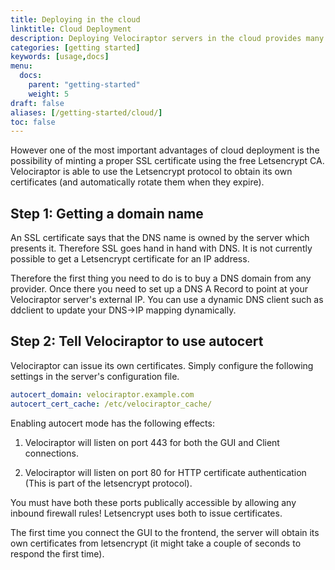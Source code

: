 ```yaml
---
title: Deploying in the cloud
linktitle: Cloud Deployment
description: Deploying Velociraptor servers in the cloud provides many advantages, including easy of use, fast bandwidth and flexibility to scale as needed.
categories: [getting started]
keywords: [usage,docs]
menu:
  docs:
    parent: "getting-started"
    weight: 5
draft: false
aliases: [/getting-started/cloud/]
toc: false
---
```


However one of the most important advantages of cloud deployment is
the possibility of minting a proper SSL certificate using the free
Letsencrypt CA. Velociraptor is able to use the Letsencrypt protocol
to obtain its own certificates (and automatically rotate them when
they expire).

## Step 1: Getting a domain name

An SSL certificate says that the DNS name is owned by the server which
presents it. Therefore SSL goes hand in hand with DNS. It is not
currently possible to get a Letsencrypt certificate for an IP address.

Therefore the first thing you need to do is to buy a DNS domain from
any provider. Once there you need to set up a DNS A Record to point at
your Velociraptor server's external IP.  You can use a dynamic DNS
client such as ddclient to update your DNS->IP mapping dynamically.

## Step 2: Tell Velociraptor to use autocert

Velociraptor can issue its own certificates. Simply configure the
following settings in the server's configuration file.

```yaml
autocert_domain: velociraptor.example.com
autocert_cert_cache: /etc/velociraptor_cache/
```

Enabling autocert mode has the following effects:

1. Velociraptor will listen on port 443 for both the GUI and Client
   connections.

2. Velociraptor will listen on port 80 for HTTP certificate
   authentication (This is part of the letsencrypt protocol).

You must have both these ports publically accessible by allowing any
inbound firewall rules! Letsencrypt uses both to issue certificates.

The first time you connect the GUI to the frontend, the server will
obtain its own certificates from letsencrypt (it might take a couple
of seconds to respond the first time).